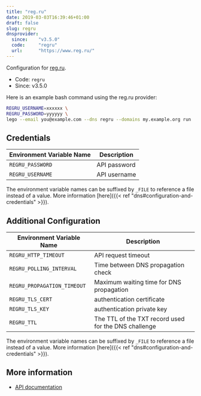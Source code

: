 ```yaml
---
title: "reg.ru"
date: 2019-03-03T16:39:46+01:00
draft: false
slug: regru
dnsprovider:
  since:    "v3.5.0"
  code:     "regru"
  url:      "https://www.reg.ru/"
---
```


<!-- THIS DOCUMENTATION IS AUTO-GENERATED. PLEASE DO NOT EDIT. -->
<!-- providers/dns/regru/regru.toml -->
<!-- THIS DOCUMENTATION IS AUTO-GENERATED. PLEASE DO NOT EDIT. -->


Configuration for [reg.ru](https://www.reg.ru/).


<!--more-->

- Code: `regru`
- Since: v3.5.0


Here is an example bash command using the reg.ru provider:

```bash
REGRU_USERNAME=xxxxxx \
REGRU_PASSWORD=yyyyyy \
lego --email you@example.com --dns regru --domains my.example.org run
```




## Credentials

| Environment Variable Name | Description |
|-----------------------|-------------|
| `REGRU_PASSWORD` | API password |
| `REGRU_USERNAME` | API username |

The environment variable names can be suffixed by `_FILE` to reference a file instead of a value.
More information [here]({{< ref "dns#configuration-and-credentials" >}}).


## Additional Configuration

| Environment Variable Name | Description |
|--------------------------------|-------------|
| `REGRU_HTTP_TIMEOUT` | API request timeout |
| `REGRU_POLLING_INTERVAL` | Time between DNS propagation check |
| `REGRU_PROPAGATION_TIMEOUT` | Maximum waiting time for DNS propagation |
| `REGRU_TLS_CERT` | authentication certificate |
| `REGRU_TLS_KEY` | authentication private key |
| `REGRU_TTL` | The TTL of the TXT record used for the DNS challenge |

The environment variable names can be suffixed by `_FILE` to reference a file instead of a value.
More information [here]({{< ref "dns#configuration-and-credentials" >}}).




## More information

- [API documentation](https://www.reg.ru/support/help/api2)

<!-- THIS DOCUMENTATION IS AUTO-GENERATED. PLEASE DO NOT EDIT. -->
<!-- providers/dns/regru/regru.toml -->
<!-- THIS DOCUMENTATION IS AUTO-GENERATED. PLEASE DO NOT EDIT. -->
